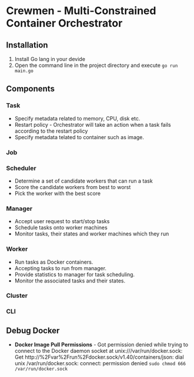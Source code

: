 # Crewmen - Multi-Constrained Container Orchestrator

## Installation
1. Install Go lang in your devide
2. Open the command line in the project directory and execute `go run main.go`

## Components
### Task
* Specify metadata related to memory, CPU, disk etc.
* Restart policy - Orchestrator will take an action when a task fails according to the restart policy
* Specify metadata telated to container such as image.

### Job

### Scheduler
* Determine a set of candidate workers that can run a task
* Score the candidate workers from best to worst
* Pick the worker with the best score

### Manager
* Accept user request to start/stop tasks
* Schedule tasks onto worker machines
* Monitor tasks, their states and worker machines which they run

### Worker
* Run tasks as Docker containers.
* Accepting tasks to run from manager.
* Provide statistics to manager for task scheduling.
* Monitor the associated tasks and their states.

### Cluster

### CLI

## Debug Docker
* **Docker Image Pull Permissions** - Got permission denied while trying to connect to the Docker daemon socket at unix:///var/run/docker.sock: Get http://%2Fvar%2Frun%2Fdocker.sock/v1.40/containers/json: dial unix /var/run/docker.sock: connect: permission denied
`sudo chmod 666 /var/run/docker.sock`
